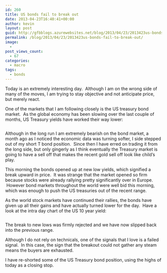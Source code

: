 ```yaml
---
id: 260
title: US bonds fail to break out
date: 2013-04-23T16:40:41+00:00
author: kevin
layout: post
guid: http://gfbblogs.azurewebsites.net/blog/2013/04/23/2013423us-bonds-fail-to-break-out/
permalink: /blog/2013/04/23/2013423us-bonds-fail-to-break-out/
image:
  - 
post_views_count:
  - 67
categories:
  - macro
tags:
  - bonds
---
```

Today is an extremely interesting day.  Although I am on the wrong side of many of the moves, I am trying to stay objective and not anticipate price, but merely react.

One of the markets that I am following closely is the US treasury bond market.  As the global economy has been slowing over the last couple of months, US Treasury yields have worked their way lower:

<img class="aligncenter" alt="" src="http://themacrotourist.com/blogs/USG10yr%20Apr%2023%2013.gif" />

Although in the long run I am extremely bearish on the bond market, a month ago as I noticed the economic data was turning softer, I side stepped out of my short T bond position.  Since then I have erred on trading it from the long side, but only gingerly as I think eventually the Treasury market is going to have a sell off that makes the recent gold sell off look like child&#8217;s play.

This morning the bonds opened up at new low yields, which signified a break upward in price.  It was strange that the market opened so firm because stocks were already rallying pretty significantly over in Europe.  However bond markets throughout the world were well bid this morning, which was enough to push the US treasuries out of the recent range.

As the world stock markets have continued their rallies, the bonds have given up all their gains and have actually turned lower for the day.  Have a look at the intra day chart of the US 10 year yield:

<img class="aligncenter" alt="" src="http://themacrotourist.com/blogs/US%20Bonds%20GIP%20Apr%2023%2013.gif" />

The break to new lows was firmly rejected and we have now slipped back into the previous range.

Although I do not rely on technicals, one of the signals that I love is a failed signal.  In this case, the sign that the breakout could not gather any steam means the buyers are exhausted.

I have re-shorted some of the US Treasury bond position, using the highs of today as a closing stop.